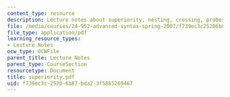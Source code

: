 ```yaml
---
content_type: resource
description: Lecture notes about superiority, nesting, crossing, probes, and goals.
file: /media/courses/24-952-advanced-syntax-spring-2007/f739ec3c25206b87bda23f5865269467_superiority.pdf
file_type: application/pdf
learning_resource_types:
- Lecture Notes
ocw_type: OCWFile
parent_title: Lecture Notes
parent_type: CourseSection
resourcetype: Document
title: superiority.pdf
uid: f739ec3c-2520-6b87-bda2-3f5865269467
---
```


